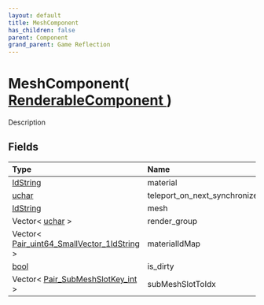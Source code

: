 ```yaml
---
layout: default
title: MeshComponent
has_children: false
parent: Component
grand_parent: Game Reflection
---
```

# MeshComponent( [ RenderableComponent ](/riftbreaker-wiki/docs/game-reflection/components/renderable_component/) )
Description 

## Fields

| Type | Name |
|:----------|:--------------|
| [IdString](/riftbreaker-wiki/docs/game-reflection/components/id_string/) | material |
| [uchar](/riftbreaker-wiki/docs/game-reflection/enums/uchar/) | teleport_on_next_synchronize |
| [IdString](/riftbreaker-wiki/docs/game-reflection/components/id_string/) | mesh |
| Vector< [uchar](/riftbreaker-wiki/docs/game-reflection/enums/uchar/) > | render_group |
| Vector< [Pair_uint64_SmallVector_1IdString](/riftbreaker-wiki/docs/game-reflection/classes/pair_uint64__small_vector_1_id_string/) > | materialIdMap |
| [bool](/riftbreaker-wiki/docs/game-reflection/components/bool/) | is_dirty |
| Vector< [Pair_SubMeshSlotKey_int](/riftbreaker-wiki/docs/game-reflection/classes/pair__sub_mesh_slot_key_int/) > | subMeshSlotToIdx |


